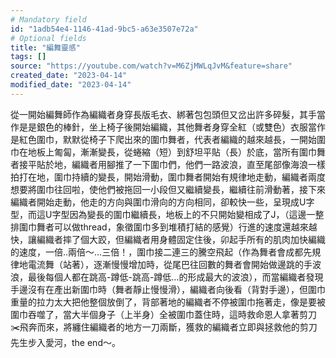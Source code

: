 ```yaml
---
# Mandatory field
id: "1adb54e4-1146-41ad-9bc5-a63e3507e72a"
# Optional fields
title: "編舞靈感"
tags: []
source: "https://youtube.com/watch?v=M6ZjMWLqJvM&feature=share"
created_date: "2023-04-14"
modified_date: "2023-04-14"
---
```

從一開始編舞師作為編織者身穿長版毛衣、綁著包包頭但又岔出許多碎髮，其手當作是是銀色的棒針，坐上椅子後開始編織，其他舞者身穿全紅（或雙色）衣服當作是紅色圍巾，默默從椅子下爬出來的圍巾舞者，代表者編織的越來越長，一開始圍巾在地板上匍匐，漸漸變長，從蜷縮（短）到舒坦平貼（長）於底，當所有圍巾舞者接平貼於地，編織者用腳推了一下圍巾們，他們一路波浪，直至尾部像海浪一樣拍打在地，圍巾持續的變長，開始滑動，圍巾舞者開始有規律地走動，編織者兩度想要將圍巾往回啦，使他們被拖回一小段但又繼續變長，繼續往前滑動著，接下來編織者開始走動，他走的方向與圍巾滑向的方向相同，卻較快一些，呈現成U字型，而這U字型因為變長的圍巾繼續長，地板上的不只開始變相成了J，（這邊一整排圍巾舞者可以做thread，象徵圍巾多到堆積打結的感覺）行進的速度還越來越快，讓編織者摔了個大跤，但編織者用身體固定住後，卯起手所有的肌肉加快編織的速度，一倍..兩倍～…三倍！，圍巾接二連三的騰空飛起（作為舞者會成都先規律地電流舞（站著），逐漸慢慢增加時，從尾巴往回數的舞者會開始做邊跳的手波浪，最後每個人都在跳高-蹲低-跳高-蹲低...的形成最大的波浪），而當編織者發現手邊沒有在產出新圍巾時（舞者靜止慢慢滑），編織者向後看（背對手邊），但圍巾重量的拉力太大把他整個放倒了，背部著地的編織者不停被圍巾拖著走，像是要被圍巾吞噬了，當大半個身子（上半身）全被圍巾蓋住時，這時救命恩人拿著剪刀✂️飛奔而來，將纏住編織者的地方一刀兩斷，獲救的編織者立即與拯救他的剪刀先生步入愛河，the end～。